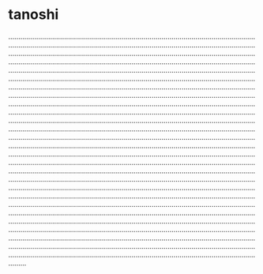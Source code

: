 # tanoshi

.............................................................................................................................................................................................................................................................................................................................................................................................................................................................................................................................................................................................................................................................................................................................................................................................................................................................................................................................................................................................................................................................................................................................................................................................................................................................................................................................................................................................................................................................................................................................................................................................................................................................................................................................................................................................................................................................................................................................................................................................................................................................................................................................................................................................................................................................................................................................................................................................................................................................................................................................................................................................................................................................................................................................................................................................................................................................................................................................................................................................................................................................................................................................................................................................................................................................................................................................................................................................................................................................................................